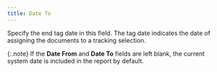 ```yaml
---
title: Date To
---
```



Specify the end tag date in this field. The tag date indicates the date  of assigning the documents to a tracking selection.


{:.note}
If the **Date From** and **Date 
 To** fields are left blank, the current system date is included in  the report by default.
